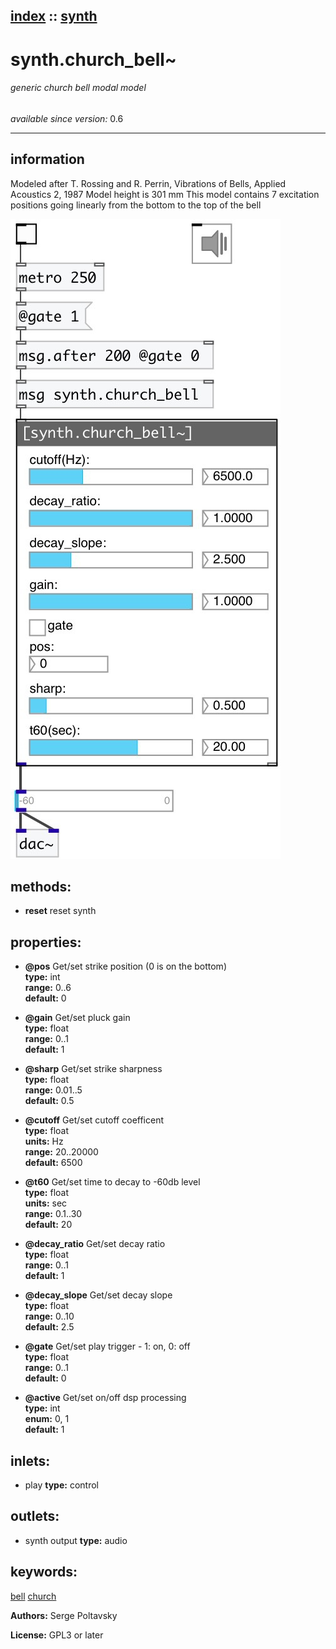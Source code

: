 [index](index.html) :: [synth](category_synth.html)
---

# synth.church_bell~

###### generic church bell modal model

*available since version:* 0.6

---


## information
Modeled after T. Rossing and R. Perrin, Vibrations of Bells, Applied Acoustics 2,
            1987
Model height is 301 mm
This model contains 7 excitation positions going linearly from the bottom to the
            top of the bell



[![example](../examples/img/synth.church_bell~.jpg)](../examples/pd/synth.church_bell~.pd)





## methods:

* **reset**
reset synth<br>




## properties:

* **@pos** 
Get/set strike position (0 is on the bottom)<br>
__type:__ int<br>
__range:__ 0..6<br>
__default:__ 0<br>

* **@gain** 
Get/set pluck gain<br>
__type:__ float<br>
__range:__ 0..1<br>
__default:__ 1<br>

* **@sharp** 
Get/set strike sharpness<br>
__type:__ float<br>
__range:__ 0.01..5<br>
__default:__ 0.5<br>

* **@cutoff** 
Get/set cutoff coefficent<br>
__type:__ float<br>
__units:__ Hz<br>
__range:__ 20..20000<br>
__default:__ 6500<br>

* **@t60** 
Get/set time to decay to -60db level<br>
__type:__ float<br>
__units:__ sec<br>
__range:__ 0.1..30<br>
__default:__ 20<br>

* **@decay_ratio** 
Get/set decay ratio<br>
__type:__ float<br>
__range:__ 0..1<br>
__default:__ 1<br>

* **@decay_slope** 
Get/set decay slope<br>
__type:__ float<br>
__range:__ 0..10<br>
__default:__ 2.5<br>

* **@gate** 
Get/set play trigger - 1: on, 0: off<br>
__type:__ float<br>
__range:__ 0..1<br>
__default:__ 0<br>

* **@active** 
Get/set on/off dsp processing<br>
__type:__ int<br>
__enum:__ 0, 1<br>
__default:__ 1<br>



## inlets:

* play 
__type:__ control<br>



## outlets:

* synth output
__type:__ audio<br>



## keywords:

[bell](keywords/bell.html)
[church](keywords/church.html)






**Authors:** Serge Poltavsky




**License:** GPL3 or later





